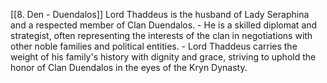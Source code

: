[[8. Den - Duendalos]]
Lord Thaddeus is the husband of Lady Seraphina and a respected member of Clan Duendalos.
    - He is a skilled diplomat and strategist, often representing the interests of the clan in negotiations with other noble families and political entities.
    - Lord Thaddeus carries the weight of his family's history with dignity and grace, striving to uphold the honor of Clan Duendalos in the eyes of the Kryn Dynasty.